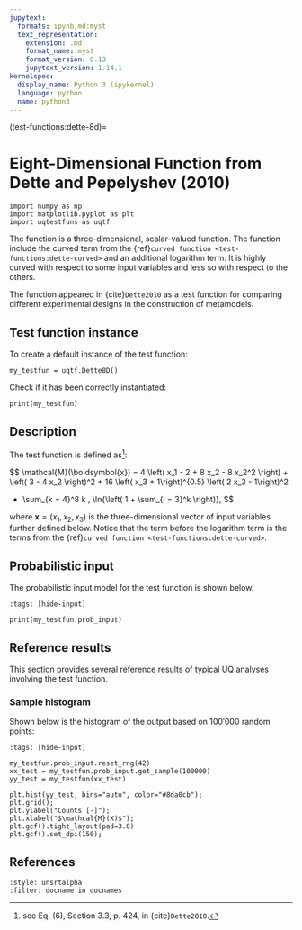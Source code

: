```yaml
---
jupytext:
  formats: ipynb,md:myst
  text_representation:
    extension: .md
    format_name: myst
    format_version: 0.13
    jupytext_version: 1.14.1
kernelspec:
  display_name: Python 3 (ipykernel)
  language: python
  name: python3
---
```


(test-functions:dette-8d)=
# Eight-Dimensional Function from Dette and Pepelyshev (2010)

```{code-cell} ipython3
import numpy as np
import matplotlib.pyplot as plt
import uqtestfuns as uqtf
```

The function is a three-dimensional, scalar-valued function.
The function include the curved term from the {ref}`curved function <test-functions:dette-curved>`
and an additional logarithm term. It is highly curved with respect to some
input variables and less so with respect to the others.

The function appeared in {cite}`Dette2010` as a test function for comparing
different experimental designs in the construction of metamodels.

## Test function instance

To create a default instance of the test function:

```{code-cell} ipython3
my_testfun = uqtf.Dette8D()
```

Check if it has been correctly instantiated:

```{code-cell} ipython3
print(my_testfun)
```

## Description

The test function is defined as[^location]:

$$
\mathcal{M}(\boldsymbol{x}) = 4 \left( x_1 - 2 + 8 x_2 - 8 x_2^2 \right) + \left( 3 - 4 x_2 \right)^2 + 16 \left( x_3 + 1\right)^{0.5} \left( 2 x_3 - 1\right)^2
+ \sum_{k = 4}^8 k \, \ln{\left( 1 + \sum_{i = 3}^k \right)},
$$

where $\boldsymbol{x} = \left( x_1, x_2, x_3 \right)$ is the three-dimensional
vector of input variables further defined below. Notice that the term before
the logarithm term is the terms from the {ref}`curved function <test-functions:dette-curved>`.

## Probabilistic input

The probabilistic input model for the test function is shown below.

```{code-cell} ipython3
:tags: [hide-input]

print(my_testfun.prob_input)
```

## Reference results

This section provides several reference results of typical UQ analyses involving
the test function.

### Sample histogram

Shown below is the histogram of the output based on $100'000$ random points:

```{code-cell} ipython3
:tags: [hide-input]

my_testfun.prob_input.reset_rng(42)
xx_test = my_testfun.prob_input.get_sample(100000)
yy_test = my_testfun(xx_test)

plt.hist(yy_test, bins="auto", color="#8da0cb");
plt.grid();
plt.ylabel("Counts [-]");
plt.xlabel("$\mathcal{M}(X)$");
plt.gcf().tight_layout(pad=3.0)
plt.gcf().set_dpi(150);
```

## References

```{bibliography}
:style: unsrtalpha
:filter: docname in docnames
```

[^location]: see Eq. (6), Section 3.3, p. 424, in {cite}`Dette2010`.
